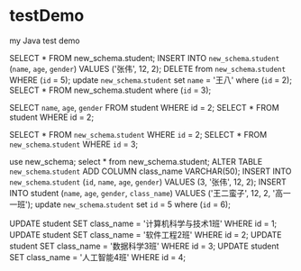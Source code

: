 # testDemo
my Java test demo

SELECT 
    *
FROM
    new_schema.student;
INSERT INTO `new_schema`.`student` (`name`, `age`, `gender`) VALUES ('张伟', 12, 2);
DELETE from `new_schema`.`student` WHERE (`id` = 5);
update `new_schema`.`student` set `name` = '王八' where (`id` = 2);
SELECT * FROM new_schema.student where (`id` = 3);

SELECT `name`, `age`, `gender` FROM student WHERE id = 2;
SELECT * FROM student WHERE id = 2;

SELECT * FROM `new_schema`.`student` WHERE `id` = 2;
SELECT * FROM `new_schema`.`student` WHERE `id` = 3;

use new_schema;
select * from new_schema.student;
ALTER TABLE `new_schema`.`student` ADD COLUMN class_name VARCHAR(50);
INSERT INTO `new_schema`.`student` (`id`, `name`, `age`, `gender`) VALUES (3, '张伟', 12, 2);
INSERT INTO student (`name`, `age`, `gender`, `class_name`) VALUES ('王二蛮子', 12, 2, '高一一班');
update `new_schema`.`student` set `id` = 5 where (`id` = 6);

UPDATE student SET class_name = '计算机科学与技术1班' WHERE id = 1;
UPDATE student SET class_name = '软件工程2班' WHERE id = 2;
UPDATE student SET class_name = '数据科学3班' WHERE id = 3;
UPDATE student SET class_name = '人工智能4班' WHERE id = 4;
